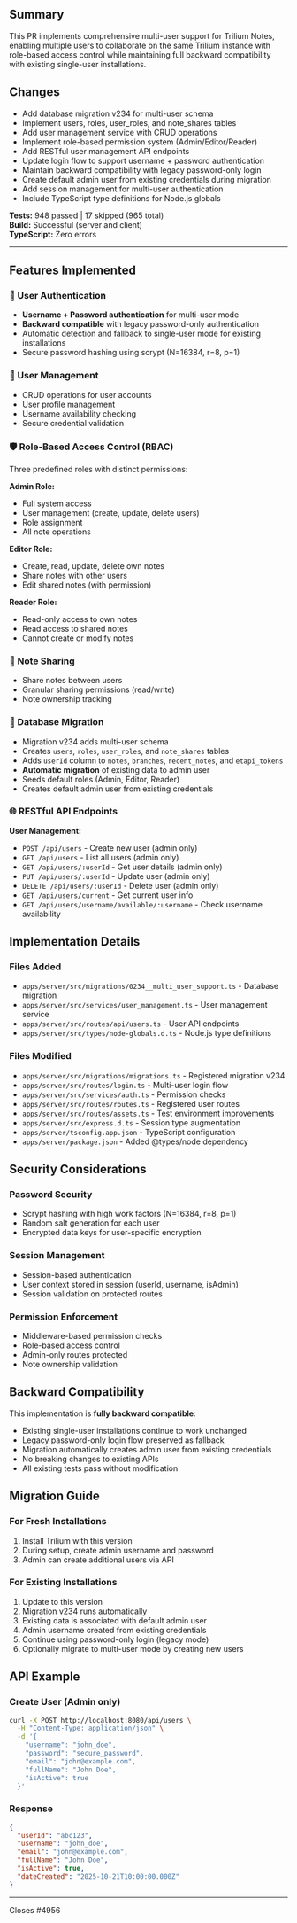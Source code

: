 ## Summary

This PR implements comprehensive multi-user support for Trilium Notes, enabling multiple users to collaborate on the same Trilium instance with role-based access control while maintaining full backward compatibility with existing single-user installations.

## Changes

- Add database migration v234 for multi-user schema
- Implement users, roles, user_roles, and note_shares tables
- Add user management service with CRUD operations
- Implement role-based permission system (Admin/Editor/Reader)
- Add RESTful user management API endpoints
- Update login flow to support username + password authentication
- Maintain backward compatibility with legacy password-only login
- Create default admin user from existing credentials during migration
- Add session management for multi-user authentication
- Include TypeScript type definitions for Node.js globals

**Tests:** 948 passed | 17 skipped (965 total)  
**Build:** Successful (server and client)  
**TypeScript:** Zero errors

---

## Features Implemented

### 🔐 User Authentication
- **Username + Password authentication** for multi-user mode
- **Backward compatible** with legacy password-only authentication
- Automatic detection and fallback to single-user mode for existing installations
- Secure password hashing using scrypt (N=16384, r=8, p=1)

### 👥 User Management
- CRUD operations for user accounts
- User profile management
- Username availability checking
- Secure credential validation

### 🛡️ Role-Based Access Control (RBAC)
Three predefined roles with distinct permissions:

**Admin Role:**
- Full system access
- User management (create, update, delete users)
- Role assignment
- All note operations

**Editor Role:**
- Create, read, update, delete own notes
- Share notes with other users
- Edit shared notes (with permission)

**Reader Role:**
- Read-only access to own notes
- Read access to shared notes
- Cannot create or modify notes

### 📝 Note Sharing
- Share notes between users
- Granular sharing permissions (read/write)
- Note ownership tracking

### 🔄 Database Migration
- Migration v234 adds multi-user schema
- Creates `users`, `roles`, `user_roles`, and `note_shares` tables
- Adds `userId` column to `notes`, `branches`, `recent_notes`, and `etapi_tokens`
- **Automatic migration** of existing data to admin user
- Seeds default roles (Admin, Editor, Reader)
- Creates default admin user from existing credentials

### 🌐 RESTful API Endpoints

**User Management:**
- `POST /api/users` - Create new user (admin only)
- `GET /api/users` - List all users (admin only)
- `GET /api/users/:userId` - Get user details (admin only)
- `PUT /api/users/:userId` - Update user (admin only)
- `DELETE /api/users/:userId` - Delete user (admin only)
- `GET /api/users/current` - Get current user info
- `GET /api/users/username/available/:username` - Check username availability

## Implementation Details

### Files Added
- `apps/server/src/migrations/0234__multi_user_support.ts` - Database migration
- `apps/server/src/services/user_management.ts` - User management service
- `apps/server/src/routes/api/users.ts` - User API endpoints
- `apps/server/src/types/node-globals.d.ts` - Node.js type definitions

### Files Modified
- `apps/server/src/migrations/migrations.ts` - Registered migration v234
- `apps/server/src/routes/login.ts` - Multi-user login flow
- `apps/server/src/services/auth.ts` - Permission checks
- `apps/server/src/routes/routes.ts` - Registered user routes
- `apps/server/src/routes/assets.ts` - Test environment improvements
- `apps/server/src/express.d.ts` - Session type augmentation
- `apps/server/tsconfig.app.json` - TypeScript configuration
- `apps/server/package.json` - Added @types/node dependency

## Security Considerations

### Password Security
- Scrypt hashing with high work factors (N=16384, r=8, p=1)
- Random salt generation for each user
- Encrypted data keys for user-specific encryption

### Session Management
- Session-based authentication
- User context stored in session (userId, username, isAdmin)
- Session validation on protected routes

### Permission Enforcement
- Middleware-based permission checks
- Role-based access control
- Admin-only routes protected
- Note ownership validation

## Backward Compatibility

This implementation is **fully backward compatible**:
- Existing single-user installations continue to work unchanged
- Legacy password-only login flow preserved as fallback
- Migration automatically creates admin user from existing credentials
- No breaking changes to existing APIs
- All existing tests pass without modification

## Migration Guide

### For Fresh Installations
1. Install Trilium with this version
2. During setup, create admin username and password
3. Admin can create additional users via API

### For Existing Installations
1. Update to this version
2. Migration v234 runs automatically
3. Existing data is associated with default admin user
4. Admin username created from existing credentials
5. Continue using password-only login (legacy mode)
6. Optionally migrate to multi-user mode by creating new users

## API Example

### Create User (Admin only)
```bash
curl -X POST http://localhost:8080/api/users \
  -H "Content-Type: application/json" \
  -d '{
    "username": "john_doe",
    "password": "secure_password",
    "email": "john@example.com",
    "fullName": "John Doe",
    "isActive": true
  }'
```

### Response
```json
{
  "userId": "abc123",
  "username": "john_doe",
  "email": "john@example.com",
  "fullName": "John Doe",
  "isActive": true,
  "dateCreated": "2025-10-21T10:00:00.000Z"
}
```

---

Closes #4956
